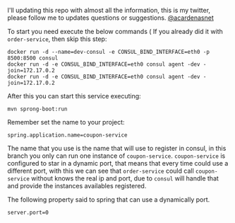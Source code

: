 I'll updating this repo with almost all the information, this is my twitter, please follow me to updates questions or suggestions.
[@acardenasnet](https://twitter.com/acardenasnet)

To start you need execute the below commands ( If you already did it with `order-service`, then skip this step:

```shell script
docker run -d --name=dev-consul -e CONSUL_BIND_INTERFACE=eth0 -p 8500:8500 consul
docker run -d -e CONSUL_BIND_INTERFACE=eth0 consul agent -dev -join=172.17.0.2
docker run -d -e CONSUL_BIND_INTERFACE=eth0 consul agent -dev -join=172.17.0.2
```

After this you can start this service executing:

````shell script
mvn sprong-boot:run
````

Remember set the name to your project:
```properties
spring.application.name=coupon-service
```

The name that you use is the name that will use to register in consul, in this branch you only can run one instance of `coupon-service`.
`coupon-service` is configured to star in a dynamic port, that means that every time could use a different port, with this we can see that `order-service` could call `coupon-service` without knows the real ip and port, due to `consul` will handle that and provide the instances availables registered.

The following property said to spring that can use a dynamically port.
```properties
server.port=0
```

